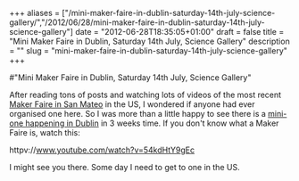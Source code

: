 +++
aliases = ["/mini-maker-faire-in-dublin-saturday-14th-july-science-gallery/","/2012/06/28/mini-maker-faire-in-dublin-saturday-14th-july-science-gallery"]
date = "2012-06-28T18:35:05+01:00"
draft = false
title = "Mini Maker Faire in Dublin, Saturday 14th July, Science Gallery"
description = ""
slug = "mini-maker-faire-in-dublin-saturday-14th-july-science-gallery"
+++

#"Mini Maker Faire in Dublin, Saturday 14th July, Science Gallery"

After reading tons of posts and watching lots of videos of the most recent <a href="http://blog.makezine.com/2012/06/28/best-of-maker-faire-bay-area-beats-bikes-robots-outdoors-and-arts/">Maker Faire in San Mateo</a> in the US, I wondered if anyone had ever organised one here. So I was more than a little happy to see there is a <a href="http://www.makerfairedublin.com/">mini-one happening in Dublin</a> in 3 weeks time. If you don't know what a Maker Faire is, watch this:

httpv://www.youtube.com/watch?v=54kdHtY9gEc

I might see you there. Some day I need to get to one in the US.